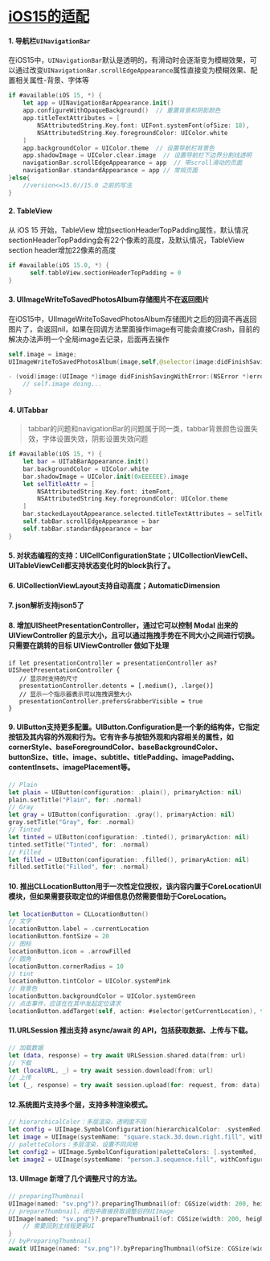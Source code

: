 # [iOS15的适配](https://github.com/miss-shiyi/miss-shiyi/issues/6)

#### 1. 导航栏`UINavigationBar`
在iOS15中，`UINavigationBar`默认是透明的，有滑动时会逐渐变为模糊效果，可以通过改变`UINavigationBar.scrollEdgeAppearance`属性直接变为模糊效果、配置相关属性-背景、字体等
```swift
if #available(iOS 15, *) {
    let app = UINavigationBarAppearance.init()
    app.configureWithOpaqueBackground()  // 重置背景和阴影颜色
    app.titleTextAttributes = [
        NSAttributedString.Key.font: UIFont.systemFont(ofSize: 18),
        NSAttributedString.Key.foregroundColor: UIColor.white
    ]
    app.backgroundColor = UIColor.theme  // 设置导航栏背景色
    app.shadowImage = UIColor.clear.image  // 设置导航栏下边界分割线透明
    navigationBar.scrollEdgeAppearance = app  // 带scroll滑动的页面
    navigationBar.standardAppearance = app // 常规页面
}else{
    //version<=15.0//15.0 之前的写法
}

```
#### 2. TableView
从 iOS 15 开始，TableView 增加sectionHeaderTopPadding属性，默认情况sectionHeaderTopPadding会有22个像素的高度，及默认情况，TableView section header增加22像素的高度
```swift
if #available(iOS 15.0, *) {
      self.tableView.sectionHeaderTopPadding = 0
}
```
#### 3. UIImageWriteToSavedPhotosAlbum存储图片不在返回图片
在iOS15中，UIImageWriteToSavedPhotosAlbum存储图片之后的回调不再返回图片了，会返回nil，如果在回调方法里面操作image有可能会直接Crash，目前的解决办法声明一个全局image去记录，后面再去操作
```swift
self.image = image;
UIImageWriteToSavedPhotosAlbum(image,self,@selector(image:didFinishSavingWithError:contextInfo:), NULL);
            
- (void)image:(UIImage *)image didFinishSavingWithError:(NSError *)error contextInfo:(void *)contextInfo{
    // self.image doing...
}
```

#### 4. UITabbar
> tabbar的问题和navigationBar的问题属于同一类，tabbar背景颜色设置失效，字体设置失效，阴影设置失效问题
``` swift
if #available(iOS 15, *) {
    let bar = UITabBarAppearance.init()
    bar.backgroundColor = UIColor.white
    bar.shadowImage = UIColor.init(0xEEEEEE).image
    let selTitleAttr = [
        NSAttributedString.Key.font: itemFont,
        NSAttributedString.Key.foregroundColor: UIColor.theme
    ]
    bar.stackedLayoutAppearance.selected.titleTextAttributes = selTitleAttr // 设置选中attributes
    self.tabBar.scrollEdgeAppearance = bar
    self.tabBar.standardAppearance = bar
}
```
#### 5. 对状态编程的支持：UICellConfigurationState；UICollectionViewCell、UITableViewCell都支持状态变化时的block执行了。

#### 6. UICollectionViewLayout支持自动高度；AutomaticDimension
#### 7. json解析支持json5了
#### 8. 增加UISheetPresentationController，通过它可以控制 Modal 出来的 UIViewController 的显示大小，且可以通过拖拽手势在不同大小之间进行切换。只需要在跳转的目标 UIViewController 做如下处理
```
if let presentationController = presentationController as? UISheetPresentationController {
   // 显示时支持的尺寸
   presentationController.detents = [.medium(), .large()]
   // 显示一个指示器表示可以拖拽调整大小
   presentationController.prefersGrabberVisible = true
}
```
#### 9. UIButton支持更多配置。UIButton.Configuration是一个新的结构体，它指定按钮及其内容的外观和行为。它有许多与按钮外观和内容相关的属性，如cornerStyle、baseForegroundColor、baseBackgroundColor、buttonSize、title、image、subtitle、titlePadding、imagePadding、contentInsets、imagePlacement等。
```swift
// Plain
let plain = UIButton(configuration: .plain(), primaryAction: nil)
plain.setTitle("Plain", for: .normal)
// Gray
let gray = UIButton(configuration: .gray(), primaryAction: nil)
gray.setTitle("Gray", for: .normal)
// Tinted
let tinted = UIButton(configuration: .tinted(), primaryAction: nil)
tinted.setTitle("Tinted", for: .normal)
// Filled
let filled = UIButton(configuration: .filled(), primaryAction: nil)
filled.setTitle("Filled", for: .normal) 

```
#### 10. 推出CLLocationButton用于一次性定位授权，该内容内置于CoreLocationUI模块，但如果需要获取定位的详细信息仍然需要借助于CoreLocation。
```swift
let locationButton = CLLocationButton()
// 文字
locationButton.label = .currentLocation
locationButton.fontSize = 20
// 图标
locationButton.icon = .arrowFilled
// 圆角
locationButton.cornerRadius = 10
// tint
locationButton.tintColor = UIColor.systemPink
// 背景色
locationButton.backgroundColor = UIColor.systemGreen
// 点击事件，应该在在其中发起定位请求
locationButton.addTarget(self, action: #selector(getCurrentLocation), for: .touchUpInside)
```
#### 11.URLSession 推出支持 async/await 的 API，包括获取数据、上传与下载。
```swift
// 加载数据
let (data, response) = try await URLSession.shared.data(from: url)
// 下载
let (localURL, _) = try await session.download(from: url)
// 上传
let (_, response) = try await session.upload(for: request, from: data)
```
#### 12.系统图片支持多个层，支持多种渲染模式。
```swift
// hierarchicalColor：多层渲染，透明度不同
let config = UIImage.SymbolConfiguration(hierarchicalColor: .systemRed)
let image = UIImage(systemName: "square.stack.3d.down.right.fill", withConfiguration: config)
// paletteColors：多层渲染，设置不同风格
let config2 = UIImage.SymbolConfiguration(paletteColors: [.systemRed, .systemGreen, .systemBlue])
let image2 = UIImage(systemName: "person.3.sequence.fill", withConfiguration: config2)
```
#### 13. UIImage 新增了几个调整尺寸的方法。
```swift
// preparingThumbnail
UIImage(named: "sv.png")?.preparingThumbnail(of: CGSize(width: 200, height: 100))
// prepareThumbnail，闭包中直接获取调整后的UIImage
UIImage(named: "sv.png")?.prepareThumbnail(of: CGSize(width: 200, height: 100)) { image in
    // 需要回到主线程更新UI
}
// byPreparingThumbnail
await UIImage(named: "sv.png")?.byPreparingThumbnail(ofSize: CGSize(width: 100, height: 100))
```